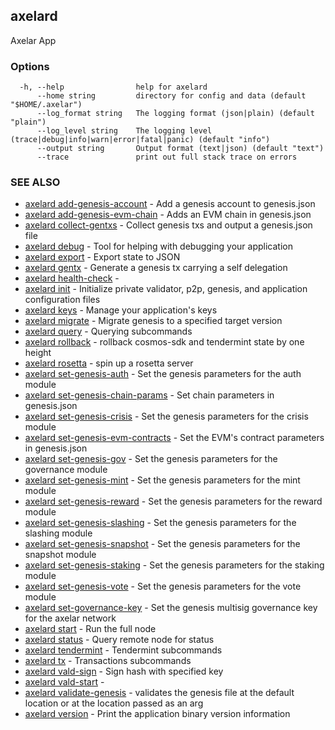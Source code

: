 ## axelard

Axelar App

### Options

```
  -h, --help                help for axelard
      --home string         directory for config and data (default "$HOME/.axelar")
      --log_format string   The logging format (json|plain) (default "plain")
      --log_level string    The logging level (trace|debug|info|warn|error|fatal|panic) (default "info")
      --output string       Output format (text|json) (default "text")
      --trace               print out full stack trace on errors
```

### SEE ALSO

- [axelard add-genesis-account](axelard_add-genesis-account.md)	 - Add a genesis account to genesis.json
- [axelard add-genesis-evm-chain](axelard_add-genesis-evm-chain.md)	 - Adds an EVM chain in genesis.json
- [axelard collect-gentxs](axelard_collect-gentxs.md)	 - Collect genesis txs and output a genesis.json file
- [axelard debug](axelard_debug.md)	 - Tool for helping with debugging your application
- [axelard export](axelard_export.md)	 - Export state to JSON
- [axelard gentx](axelard_gentx.md)	 - Generate a genesis tx carrying a self delegation
- [axelard health-check](axelard_health-check.md)	 -
- [axelard init](axelard_init.md)	 - Initialize private validator, p2p, genesis, and application configuration files
- [axelard keys](axelard_keys.md)	 - Manage your application's keys
- [axelard migrate](axelard_migrate.md)	 - Migrate genesis to a specified target version
- [axelard query](axelard_query.md)	 - Querying subcommands
- [axelard rollback](axelard_rollback.md)	 - rollback cosmos-sdk and tendermint state by one height
- [axelard rosetta](axelard_rosetta.md)	 - spin up a rosetta server
- [axelard set-genesis-auth](axelard_set-genesis-auth.md)	 - Set the genesis parameters for the auth module
- [axelard set-genesis-chain-params](axelard_set-genesis-chain-params.md)	 - Set chain parameters in genesis.json
- [axelard set-genesis-crisis](axelard_set-genesis-crisis.md)	 - Set the genesis parameters for the crisis module
- [axelard set-genesis-evm-contracts](axelard_set-genesis-evm-contracts.md)	 - Set the EVM's contract parameters in genesis.json
- [axelard set-genesis-gov](axelard_set-genesis-gov.md)	 - Set the genesis parameters for the governance module
- [axelard set-genesis-mint](axelard_set-genesis-mint.md)	 - Set the genesis parameters for the mint module
- [axelard set-genesis-reward](axelard_set-genesis-reward.md)	 - Set the genesis parameters for the reward module
- [axelard set-genesis-slashing](axelard_set-genesis-slashing.md)	 - Set the genesis parameters for the slashing module
- [axelard set-genesis-snapshot](axelard_set-genesis-snapshot.md)	 - Set the genesis parameters for the snapshot module
- [axelard set-genesis-staking](axelard_set-genesis-staking.md)	 - Set the genesis parameters for the staking module
- [axelard set-genesis-vote](axelard_set-genesis-vote.md)	 - Set the genesis parameters for the vote module
- [axelard set-governance-key](axelard_set-governance-key.md)	 - Set the genesis multisig governance key for the axelar network
- [axelard start](axelard_start.md)	 - Run the full node
- [axelard status](axelard_status.md)	 - Query remote node for status
- [axelard tendermint](axelard_tendermint.md)	 - Tendermint subcommands
- [axelard tx](axelard_tx.md)	 - Transactions subcommands
- [axelard vald-sign](axelard_vald-sign.md)	 - Sign hash with specified key
- [axelard vald-start](axelard_vald-start.md)	 -
- [axelard validate-genesis](axelard_validate-genesis.md)	 - validates the genesis file at the default location or at the location passed as an arg
- [axelard version](axelard_version.md)	 - Print the application binary version information
